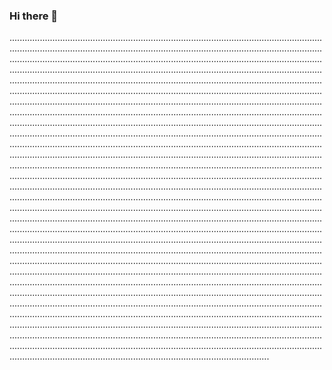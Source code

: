 ### Hi there 👋

...............................................................................................................................................................................................................................................................................................................................................................................................................................................................................................................................................................................................................................................................................................................................................................................................................................................................................................................................................................................................................................................................................................................................................................................................................................................................................................................................................................................................................................................................................................................................................................................................................................................................................................................................................................................................................................................................................................................................................................................................................................................................................................................................................................................................................................................................................................................................................................................................................................................................................................................................................................................................................................................................................................................................................................................................................................................................................................................................................................................................................................................................................................................................................................................................................................................................................................................................................................................................................................................................................................................................................................................................................................................................................................................................................................................................................................................................................................................................................................................